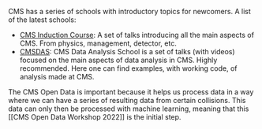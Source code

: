 CMS has a series of schools with introductory topics for newcomers. A list of the latest schools:

-   [CMS Induction Course](https://indico.cern.ch/event/1093833/timetable/#20220620): A set of talks introducing all the main aspects of CMS. From physics, management, detector, etc.
-   [CMSDAS](https://indico.cern.ch/event/1088671/timetable/): CMS Data Analysis School is a set of talks (with videos) focused on the main aspects of data analysis in CMS. Highly recommended. Here one can find examples, with working code, of analysis made at CMS.

The CMS Open Data is important because it helps us process data in a way where we can have a series of resulting data from certain collisions. This data can only then be processed with machine learning, meaning that this [[CMS Open Data Workshop 2022]] is the initial step.

